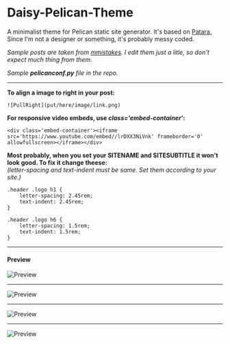 # Daisy-Pelican-Theme
A minimalist theme for Pelican static site generator. It's based on [Patara.](http://patarakirby.aristotheme.com/)  
Since I'm not a designer or something, it's probably messy coded.  

 *Sample posts are taken from [mmistakes](https://github.com/mmistakes/). I edit them just a litle, so don't expect much thing from them.*  

 *Sample **pelicanconf.py** file in the repo.*    

***  

**To align a image to right in your post:**  
```
![PullRight](put/here/image/link.png)
```  
**For responsive video embeds, use *class='embed-container'*:**  
```
<div class='embed-container'><iframe src='https://www.youtube.com/embed//lrDXX3NiVnk' frameborder='0' allowfullscreen></iframe></div>
```  

**Most probably, when you set your SITENAME and SITESUBTITLE it won't look good. To fix it change theese:**  
*(letter-spacing and text-indent must be same. Set them according to your site.)*  
```
.header .logo h1 {
    letter-spacing: 2.45rem;
    text-indent: 2.45rem;
}

.header .logo h6 {
    letter-spacing: 1.5rem;
    text-indent: 1.5rem;
}
```  
 ***  

#### Preview
![Preview](/Preview-1.png)
***
![Preview](/Preview-2.png)
***
![Preview](/Preview-3.png)
***
![Preview](/Preview-4.png)
